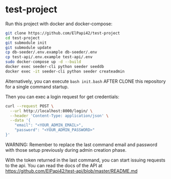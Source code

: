 # test-project

Run this project with docker and docker-compose:
```bash
git clone https://github.com/ElPapi42/test-project
cd test-project
git submodule init
git submodule update
cp db-seeder/.env.example db-seeder/.env
cp test-api/.env.example test-api/.env
sudo docker-compose up -d --build
docker exec seeder-cli python seeder seeddb
docker exec -it seeder-cli python seeder createadmin
```
Alternatively, you can execute `bash init.bash` AFTER CLONE this repository for a single command startup.

Then you can exec a login request for get credentials:
```bash
curl --request POST \
  --url http://localhost:8000/login/ \
  --header 'Content-Type: application/json' \
  --data '{
	"email": "<YOUR_ADMIN_EMAIL>",
	"password": "<YOUR_ADMIN_PASSWORD>"
}'
```
WARNING: Remember to replace the last command email and password with those setup previously during admin creation phase.

With the token returned in the last command, you can start issuing requests to the api. You can read the docs of the API at https://github.com/ElPapi42/test-api/blob/master/README.md
